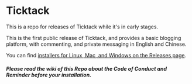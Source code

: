 # Ticktack

This is a repo for releases of Ticktack while it's in early stages.

This is the first public release of Ticktack, and provides a basic blogging platform, with commenting, and private messaging in English and Chinese.

You can find [installers for Linux, Mac, and Windows on the Releases page](https://github.com/ticktackim/ticktack-workplan/releases).


##### Please read the wiki of this Repo about the Code of Conduct and Reminder before your installation. 
